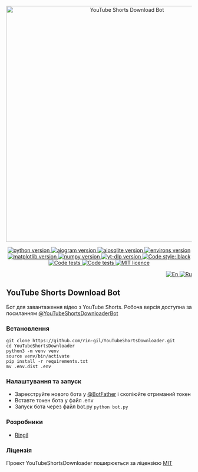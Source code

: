<p align="center">
    <img src="https://repository-images.githubusercontent.com/571268828/71f20754-3fcd-4833-b968-61b113ab6930" alt="YouTube Shorts Download Bot" width="640">
</p>

<p align="center">
    <a href="https://www.python.org/downloads/release/python-3110/">
        <img src="https://img.shields.io/badge/python-v3.11-informational" alt="python version">
    </a>
    <a href="https://pypi.org/project/aiogram/2.25.1/">
        <img src="https://img.shields.io/badge/aiogram-v2.25.1-informational" alt="aiogram version">
    </a>
    <a href="https://pypi.org/project/aiosqlite/0.19.0/">
        <img src="https://img.shields.io/badge/aiosqlite-v0.19.0-informational" alt="aiosqlite version">
    </a>
    <a href="https://pypi.org/project/environs/9.5.0/">
        <img src="https://img.shields.io/badge/environs-v9.5.0-informational" alt="environs version">
    </a>
    <a href="https://pypi.org/project/matplotlib/3.7.1/">
        <img src="https://img.shields.io/badge/matplotlib-v3.7.1-informational" alt="matplotlib version">
    </a>
    <a href="https://pypi.org/project/numpy/1.24.2/">
        <img src="https://img.shields.io/badge/numpy-v1.24.2-informational" alt="numpy version">
    </a>
    <a href="https://pypi.org/project/yt-dlp/2023.3.4/">
        <img src="https://img.shields.io/badge/yt_dlp-v2023.3.4-informational" alt="yt-dlp version">
    </a>
    <a href="https://github.com/psf/black">
        <img alt="Code style: black" src="https://img.shields.io/badge/code%20style-black-black.svg">
    </a>
    <a href="https://github.com/rin-gil/YouTubeShortsDownloader/actions/workflows/tests.yml">
        <img src="https://github.com/rin-gil/YouTubeShortsDownloader/actions/workflows/tests.yml/badge.svg" alt="Code tests">
    </a>
    <a href="https://github.com/rin-gil/YouTubeShortsDownloader/actions/workflows/codeql.yml">
        <img src="https://github.com/rin-gil/YouTubeShortsDownloader/actions/workflows/codeql.yml/badge.svg" alt="Code tests">
    </a>
    <a href="https://github.com/rin-gil/YouTubeShortsDownloader/blob/master/LICENCE">
        <img src="https://img.shields.io/badge/licence-MIT-success" alt="MIT licence">
    </a>
</p>

<p align="right">
    <a href="https://github.com/rin-gil/YouTubeShortsDownloader/blob/master/README.md">
        <img src="https://raw.githubusercontent.com/rin-gil/rin-gil/main/assets/img/icons/flags/united-kingdom_24x24.png" alt="En">
    </a>
    <a href="https://github.com/rin-gil/YouTubeShortsDownloader/blob/master/README.ru.md">
        <img src="https://raw.githubusercontent.com/rin-gil/rin-gil/main/assets/img/icons/flags/russia_24x24.png" alt="Ru">
    </a>
</p>

## YouTube Shorts Download Bot

Бот для завантаження відео з YouTube Shorts. Робоча версія доступна за посиланням [@YouTubeShortsDownloaderBot](https://t.me/YouTubeShortsDownloaderBot)

### Встановлення

```
git clone https://github.com/rin-gil/YouTubeShortsDownloader.git
cd YouTubeShortsDownloader
python3 -m venv venv
source venv/bin/activate
pip install -r requirements.txt
mv .env.dist .env
```

### Налаштування та запуск

* Зареєструйте нового бота у [@BotFather](https://t.me/BotFather) і скопіюйте отриманий токен
* Вставте токен бота у файл .env
* Запуск бота через файл bot.py `python bot.py`

### Розробники

* [Ringil](https://github.com/rin-gil)

### Ліцензія

Проект YouTubeShortsDownloader поширюється за ліцензією [MIT](https://github.com/rin-gil/YouTubeShortsDownloader/blob/master/LICENCE)